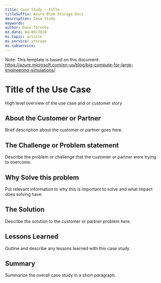 ```yaml
---
title: Case Study - title
titleSuffix: Azure Blob Storage Docs
description: Case Study
keywords:
author: Dave Toronto
ms.date: 04/09/2020
ms.topic: article
ms.service: storage
ms.subservice: 
---
```


Note: This template is based on this document: https://azure.microsoft.com/en-us/blog/big-compute-for-large-engineering-simulations/

# Title of the Use Case

High level overview of the use case and or customer story 


## About the Customer or Partner

Brief description about the customer or partner goes here.


## The Challenge or Problem statement

Describe the problem or challenge that the customer or partner were trying to overcome.


## Why Solve this problem

Put relevant information to why this is important to solve and what impact does solving have.


## The Solution

Describe the solution to the customer or partner problem here.


## Lessons Learned

Outline and describe any lessons learned with this case study.


## Summary

Summarize the overall case study in a short paragraph.
